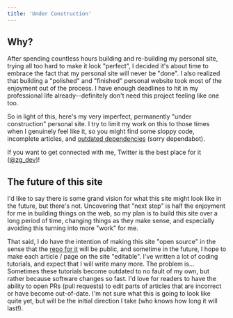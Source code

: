 ```yaml
---
title: 'Under Construction'
---
```


## Why?

After spending countless hours building and re-building my personal site, trying all too hard to make it look "perfect", I decided it's about time to embrace the fact that my personal site will never be "done". I also realized that building a "polished" and "finished" personal website took most of the enjoyment out of the process. I have enough deadlines to hit in my professional life already--definitely don't need this project feeling like one too.

So in light of this, here's my very imperfect, permanently "under construction" personal site. I try to limit my work on this to those times when I genuinely feel like it, so you might find some sloppy code, incomplete articles, and [outdated dependencies](https://github.com/zachgoll/zachghttps://github.com/zachgoll/zachgoll-sitesoll-sites) (sorry dependabot).

If you want to get connected with me, Twitter is the best place for it ([@zg_dev](https://twitter.com/zg_dev))!

## The future of this site

I'd like to say there is some grand vision for what this site might look like in the future, but there's not. Uncovering that "next step" is half the enjoyment for me in building things on the web, so my plan is to build this site over a long period of time, changing things as they make sense, and especially avoiding this turning into more "work" for me.

That said, I do have the intention of making this site "open source" in the sense that the [repo for it](https://github.com/zachgoll/zachgoll-sites) will be public, and sometime in the future, I hope to make each article / page on the site "editable". I've written a lot of coding tutorials, and expect that I will write many more. The problem is... Sometimes these tutorials become outdated to no fault of my own, but rather because software changes so fast. I'd love for readers to have the ability to open PRs (pull requests) to edit parts of articles that are incorrect or have become out-of-date. I'm not sure what this is going to look like quite yet, but will be the initial direction I take (who knows how long it will last!).
